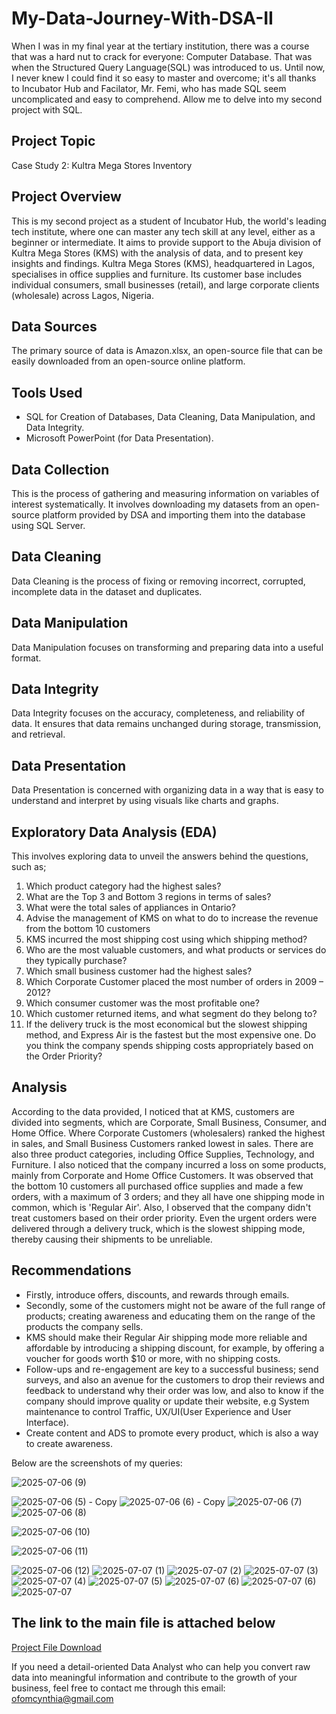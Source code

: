 # My-Data-Journey-With-DSA-II

When I was in my final year at the tertiary institution, there was a course that was a hard nut to crack for everyone: Computer Database. That was when the Structured Query Language(SQL) was introduced to us. Until now, I never knew I could find it so easy to master and overcome; it's all thanks to Incubator Hub and Facilator, Mr. Femi, who has made SQL seem uncomplicated and easy to comprehend. Allow me to delve into my second project with SQL.

## Project Topic
Case Study 2:  Kultra Mega Stores Inventory

## Project Overview
This is my second project as a student of Incubator Hub, the world's leading tech institute, where one can master any tech skill at any level, either as a beginner or intermediate. It aims to provide support to the Abuja division of
Kultra Mega Stores (KMS) with the analysis of data, and to present key insights and findings. Kultra Mega Stores (KMS), headquartered in Lagos, specialises in office supplies and furniture. Its customer base includes individual consumers, small businesses (retail), and large corporate clients (wholesale) across Lagos, Nigeria.

## Data Sources

The primary source of data is Amazon.xlsx, an open-source file that can be easily downloaded from an open-source online platform.

## Tools Used
- SQL for Creation of Databases, Data Cleaning, Data Manipulation, and Data Integrity.
- Microsoft PowerPoint (for Data Presentation).

## Data Collection

This is the process of gathering and measuring information on variables of interest systematically. It involves downloading my datasets from an open-source platform provided by DSA and importing them into the database using SQL Server.

## Data Cleaning

Data Cleaning is the process of fixing or removing incorrect, corrupted, incomplete data in the dataset and duplicates.

## Data Manipulation

Data Manipulation focuses on transforming and preparing data into a useful format.

## Data Integrity

Data Integrity focuses on the accuracy, completeness, and reliability of data. It ensures that data remains unchanged during storage, transmission, and retrieval.

## Data Presentation

Data Presentation is concerned with organizing data in a way that is easy to understand and interpret by using visuals like charts and graphs.

## Exploratory Data Analysis (EDA)

This involves exploring data to unveil the answers behind the questions, such as;

1. Which product category had the highest sales?
2. What are the Top 3 and Bottom 3 regions in terms of sales?
3. What were the total sales of appliances in Ontario?
4. Advise the management of KMS on what to do to increase the revenue from the bottom
10 customers
5. KMS incurred the most shipping cost using which shipping method?
6. Who are the most valuable customers, and what products or services do they typically purchase?
7. Which small business customer had the highest sales?
8. Which Corporate Customer placed the most number of orders in 2009 – 2012?
9. Which consumer customer was the most profitable one?
10. Which customer returned items, and what segment do they belong to?
11. If the delivery truck is the most economical but the slowest shipping method, and Express Air is the fastest but the most expensive one. Do you think the company spends shipping costs appropriately based on the Order Priority?

## Analysis

According to the data provided, I noticed that at KMS, customers are divided into segments, which are Corporate, Small Business, Consumer, and Home Office. Where Corporate Customers (wholesalers) ranked the highest in sales, and Small Business Customers ranked lowest in sales. There are also three product categories, including Office Supplies, Technology, and Furniture. I also noticed that the company incurred a loss on some products, mainly from Corporate and Home Office Customers. 
It was observed that the bottom 10 customers all purchased office supplies and made a few orders, with a maximum of 3 orders; and they all have one shipping mode in common, which is 'Regular Air'. Also, I observed that the company didn't treat customers based on their order priority. Even the urgent orders were delivered through a delivery truck, which is the slowest shipping mode, thereby causing their shipments to be unreliable.

  ## Recommendations
  - Firstly, introduce offers, discounts, and rewards through emails.
  - Secondly, some of the customers might not be aware of the full range of products; creating awareness and educating them on the range of the products the company sells.
  - KMS should make their Regular Air shipping mode more reliable and affordable by introducing a shipping discount, for example, by offering a voucher for goods worth $10 or more, with no shipping costs.
  - Follow-ups and re-engagement are key to a successful business; send surveys, and also an avenue for the customers to drop their reviews and feedback to understand why their order was low, and also to know if the company should improve quality or update their website, e.g System maintenance to control Traffic, UX/UI(User Experience and User Interface).
  - Create content and ADS to promote every product, which is also a way to create awareness.

Below are the screenshots of my queries:

![2025-07-06 (9)](https://github.com/user-attachments/assets/2825af75-6dfd-4874-be6e-337217ebebe7)

![2025-07-06 (5) - Copy](https://github.com/user-attachments/assets/d5269c32-537d-4a69-adda-4d397e0a3c1b)
![2025-07-06 (6) - Copy](https://github.com/user-attachments/assets/5b04f361-45e1-4d91-a0c7-7b264f3ab4ce)
![2025-07-06 (7)](https://github.com/user-attachments/assets/445df8e1-9446-4685-99c9-26cdeca506d2)
![2025-07-06 (8)](https://github.com/user-attachments/assets/cd5f7338-2869-4e62-8b19-0cec81fbb0dc)

![2025-07-06 (10)](https://github.com/user-attachments/assets/a2996497-8572-48cc-9d2a-85b8575ec067)

![2025-07-06 (11)](https://github.com/user-attachments/assets/c9fb707c-9861-45f5-b3b4-dbc6f772b38e)

![2025-07-06 (12)](https://github.com/user-attachments/assets/26a7921b-502a-4b94-8f19-75ac40cc7e80)
![2025-07-07 (1)](https://github.com/user-attachments/assets/d5fce505-29aa-4fe0-87bb-154a5e09e6d9)
![2025-07-07 (2)](https://github.com/user-attachments/assets/9e09343f-9c83-40d0-a282-9abc172d3b49)
![2025-07-07 (3)](https://github.com/user-attachments/assets/eb6c279c-9781-4e2a-a710-ee4d81341aad)
![2025-07-07 (4)](https://github.com/user-attachments/assets/9aa5a5e9-14d7-46a1-a190-d4efb4913ac9)
![2025-07-07 (5)](https://github.com/user-attachments/assets/88185ce9-b328-4472-831a-1b3cabcb3045)
![2025-07-07 (6)](https://github.com/user-attachments/assets/c5431f0a-318b-41a1-95bd-8b169987e93e)
![2025-07-07 (6)](https://github.com/user-attachments/assets/2e5d4efb-e2b1-4f2e-abbe-8beb0a6b35cf)
![2025-07-07](https://github.com/user-attachments/assets/1ab6cc30-203b-4e0b-883d-2fb1bb70c1fc)

## The link to the main file is attached below 
[Project File Download 
](https://drive.google.com/file/d/1bCreZMJDPXU-BOkuG2nQvAwDO9MSiOKP/view?usp=sharing)

 If you need a detail-oriented Data Analyst who can help you convert raw data into meaningful information and contribute to the growth of your business, feel free to contact me through this email: ofomcynthia@gmail.com


